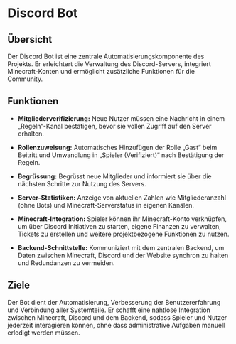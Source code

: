 # Discord Bot
## Übersicht

Der Discord Bot ist eine zentrale Automatisierungskomponente des Projekts. Er erleichtert die Verwaltung des Discord-Servers, integriert Minecraft-Konten und ermöglicht zusätzliche Funktionen für die Community.

## Funktionen

- **Mitgliederverifizierung:** Neue Nutzer müssen eine Nachricht in einem „Regeln“-Kanal bestätigen, bevor sie vollen Zugriff auf den Server erhalten.

- **Rollenzuweisung:** Automatisches Hinzufügen der Rolle „Gast“ beim Beitritt und Umwandlung in „Spieler (Verifiziert)“ nach Bestätigung der Regeln.

- **Begrüssung:** Begrüsst neue Mitglieder und informiert sie über die nächsten Schritte zur Nutzung des Servers.

- **Server-Statistiken:** Anzeige von aktuellen Zahlen wie Mitgliederanzahl (ohne Bots) und Minecraft-Serverstatus in eigenen Kanälen.

- **Minecraft-Integration:** Spieler können ihr Minecraft-Konto verknüpfen, um über Discord Initiativen zu starten, eigene Finanzen zu verwalten, Tickets zu erstellen und weitere projektbezogene Funktionen zu nutzen.

- **Backend-Schnittstelle:** Kommuniziert mit dem zentralen Backend, um Daten zwischen Minecraft, Discord und der Website synchron zu halten und Redundanzen zu vermeiden.

## Ziele

Der Bot dient der Automatisierung, Verbesserung der Benutzererfahrung und Verbindung aller Systemteile. Er schafft eine nahtlose Integration zwischen Minecraft, Discord und dem Backend, sodass Spieler und Nutzer jederzeit interagieren können, ohne dass administrative Aufgaben manuell erledigt werden müssen.